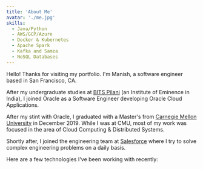 ```yaml
---
title: 'About Me'
avatar: './me.jpg'
skills:
  - Java/Python
  - AWS/GCP/Azure
  - Docker & Kubernetes
  - Apache Spark
  - Kafka and Samza
  - NoSQL Databases
---
```


Hello! Thanks for visiting my portfolio. I'm Manish, a software engineer based in San Francisco, CA.

After my undergraduate studies at [BITS Pilani](https://www.bits-pilani.ac.in/) (an Institute of Eminence in India), I joined Oracle as a Software Engineer developing Oracle Cloud Applications.

After my stint with Oracle, I graduated with a Master's from [Carnegie Mellon University](https://www.cmu.edu/) in December 2019. While I was at CMU, most of my work was focused in the area of Cloud Computing & Distributed Systems.

Shortly after, I joined the engineering team at [Salesforce](https://www.salesforce.com/in/?ir=1) where I try to solve complex engineering problems on a daily basis.

Here are a few technologies I've been working with recently:
